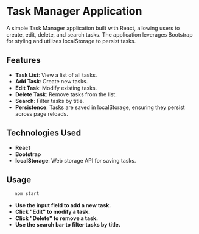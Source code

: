 # Task Manager Application

A simple Task Manager application built with React, allowing users to create, edit, delete, and search tasks. The
application leverages Bootstrap for styling and utilizes localStorage to persist tasks.

## Features

- **Task List**: View a list of all tasks.
- **Add Task**: Create new tasks.
- **Edit Task**: Modify existing tasks.
- **Delete Task**: Remove tasks from the list.
- **Search**: Filter tasks by title.
- **Persistence**: Tasks are saved in localStorage, ensuring they persist across page reloads.

## Technologies Used

- **React**
- **Bootstrap**
- **localStorage**: Web storage API for saving tasks.

## Usage

```bash
   npm start
   ```

- **Use the input field to add a new task.**
- **Click "Edit" to modify a task.**
- **Click "Delete" to remove a task.**
- **Use the search bar to filter tasks by title.**